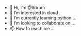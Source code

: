 - 👋 Hi, I’m @Sriram
- 👀 I’m interested in cloud .
- 🌱 I’m currently learning python ...
- 💞️ I’m looking to collaborate on ...
- 📫 How to reach me ...

<!---
nrvenom/nrvenom is a ✨ special ✨ repository because its `README.md` (this file) appears on your GitHub profile.
You can click the Preview link to take a look at your changes.
--->
